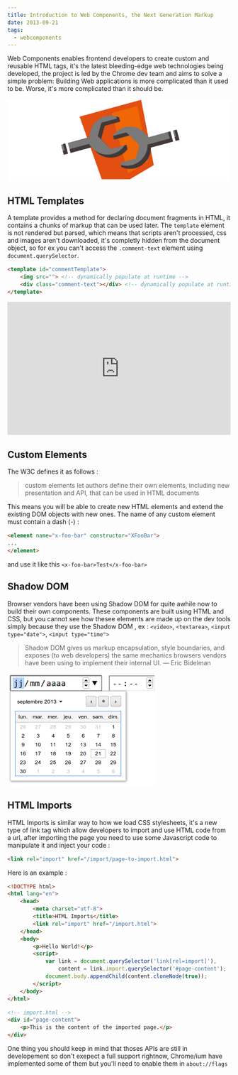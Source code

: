 ```yaml
---
title: Introduction to Web Components, the Next Generation Markup
date: 2013-09-21
tags:
  - webcomponents
---
```

Web Components enables frontend developers to create custom and reusable HTML tags, it's the latest bleeding-edge web technologies being developed, the project is led by the Chrome dev team and aims to solve a simple problem: Building Web applications is more complicated than it used to be. Worse, it's more complicated than it should be.

![Web Components](/assets/posts/webcomponents.png)

## HTML Templates

A template provides a method for declaring document fragments in HTML, it contains a chunks of markup that can be used later. The ```template``` element is not rendered but parsed, which means that scripts aren't processed, css and images aren't downloaded, it's completly hidden from the document object, so for ex you can't access the ```.comment-text``` element using ```document.querySelector```.

```html
<template id="commentTemplate">
    <img src=""> <!-- dynamically populate at runtime -->
    <div class="comment-text"></div> <!-- dynamically populate at runtime -->
</template>
```

<iframe width="100%" height="300" src="https://jsfiddle.net/daker/m85DN/embedded/result,css,html,js" allowfullscreen="allowfullscreen" frameborder="0"></iframe>

## Custom Elements
The W3C defines it as follows :
> custom elements let authors define their own elements, including new presentation and API, that can be used in HTML documents

This means you will be able to create new HTML elements and extend the existing DOM objects with new ones. The name of any custom element must contain a dash (-) :

```html
<element name="x-foo-bar" constructor="XFooBar">
...
</element>
```
and use it like this ```<x-foo-bar>Test</x-foo-bar>```

## Shadow DOM
Browser vendors have been using Shadow DOM for quite awhile now to build their own components. These components are built using HTML and CSS, but you cannot see how thesee elements are made up on the dev tools simply because they use the Shadow DOM , ex : ```<video>```, ```<textarea>```, ```<input type="date">```, ```<input type="time">```

> Shadow DOM gives us markup encapsulation, style boundaries, and exposes (to web developers) the same mechanics browsers vendors have been using to implement their internal UI. — Eric Bidelman

![Date & time input](/assets/posts/input-date-time.png)

## HTML Imports
HTML Imports is similar way to how we load CSS stylesheets, it's a new type of link tag which allow developers to import and use HTML code from a url, after importing the page you need to use some Javascript code to manipulate it and inject your code :

```html
<link rel="import" href="/import/page-to-import.html">
```

Here is an example :

```html
<!DOCTYPE html>
<html lang="en">
    <head>
        <meta charset="utf-8">
        <title>HTML Imports</title>
        <link rel="import" href="/import.html">
    </head>
    <body>
        <p>Hello World!</p>
        <script>
            var link = document.querySelector('link[rel=import]'),
                content = link.import.querySelector('#page-content');
            document.body.appendChild(content.cloneNode(true));
        </script>
    </body>
</html>
```
```html
<!-- import.html -->
<div id="page-content">
    <p>This is the content of the imported page.</p>
</div>
```
One thing you should keep in mind that thoses APIs are still in developement so don't exepect a full support rightnow, Chrome/ium have implemented some of them but you'll need to enable them in ```about://flags```